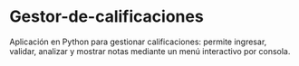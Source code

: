 # Gestor-de-calificaciones
Aplicación en Python para gestionar calificaciones: permite ingresar, validar, analizar y mostrar notas mediante un menú interactivo por consola.
